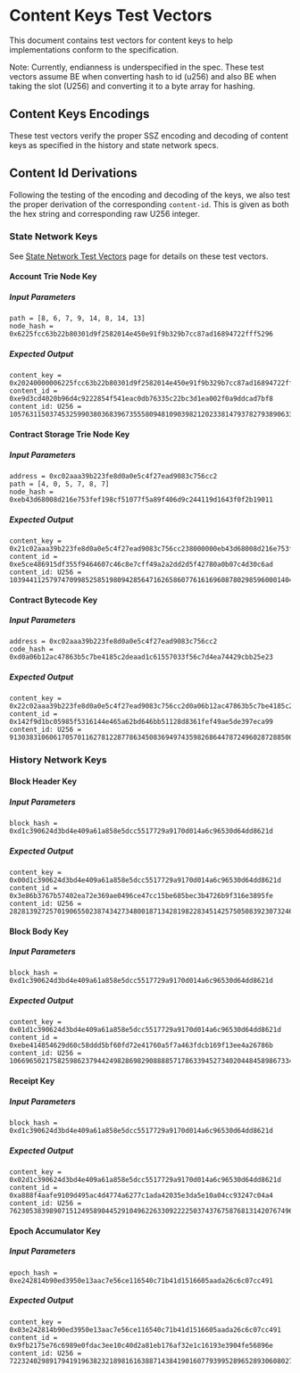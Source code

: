 # Content Keys Test Vectors

This document contains test vectors for content keys to help implementations conform to the specification. 

Note: Currently, endianness is underspecified in the spec. These test vectors
assume BE when converting hash to id (u256) and also BE when taking the slot
(U256) and converting it to a byte array for hashing.

## Content Keys Encodings

These test vectors verify the proper SSZ encoding and decoding of content keys
as specified in the history and state network specs.

## Content Id Derivations

Following the testing of the encoding and decoding of the keys, we also test the proper derivation
of the corresponding `content-id`. This is given as both the hex string and corresponding raw U256 integer.

### State Network Keys

See [State Network Test Vectors](./state-network-test-vectors.md) page for details on these test vectors.

#### Account Trie Node Key

##### Input Parameters
```
path = [8, 6, 7, 9, 14, 8, 14, 13]
node_hash = 0x6225fcc63b22b80301d9f2582014e450e91f9b329b7cc87ad16894722fff5296
```

##### Expected Output
```
content_key = 0x20240000006225fcc63b22b80301d9f2582014e450e91f9b329b7cc87ad16894722fff5296008679e8ed
content_id = 0xe9d3cd4020b96d4c9222854f541eac0db76335c22bc3d1ea002f0a9ddcad7bf8
content_id: U256 = 105763115037453259903803683967355580948109039821202338147937827938906334395384
```

#### Contract Storage Trie Node Key

##### Input Parameters
```
address = 0xc02aaa39b223fe8d0a0e5c4f27ead9083c756cc2
path = [4, 0, 5, 7, 8, 7]
node_hash = 0xeb43d68008d216e753fef198cf51077f5a89f406d9c244119d1643f0f2b19011
```

##### Expected Output
```
content_key = 0x21c02aaa39b223fe8d0a0e5c4f27ead9083c756cc238000000eb43d68008d216e753fef198cf51077f5a89f406d9c244119d1643f0f2b1901100405787
content_id = 0xe5ce486915df355f9464607c46c8e7cff49a2a2dd2d5f42780a0b07c4d30c6ad
content_id: U256 = 103944112579747099852585198094285647162658607761616960878029859600014045660845
```

#### Contract Bytecode Key

##### Input Parameters
```
address = 0xc02aaa39b223fe8d0a0e5c4f27ead9083c756cc2
code_hash = 0xd0a06b12ac47863b5c7be4185c2deaad1c61557033f56c7d4ea74429cbb25e23
```

##### Expected Output
```
content_key = 0x22c02aaa39b223fe8d0a0e5c4f27ead9083c756cc2d0a06b12ac47863b5c7be4185c2deaad1c61557033f56c7d4ea74429cbb25e23
content_id = 0x142f9d1bc05985f5316144e465a62bd646bb51128d8361fef49ae5de397eca99
content_id: U256 = 9130383106061705701162781228778634508369497435982686447872496028728850041497
```

### History Network Keys

#### Block Header Key

##### Input Parameters
```
block_hash = 0xd1c390624d3bd4e409a61a858e5dcc5517729a9170d014a6c96530d64dd8621d
```

##### Expected Output
```
content_key = 0x00d1c390624d3bd4e409a61a858e5dcc5517729a9170d014a6c96530d64dd8621d
content_id = 0x3e86b3767b57402ea72e369ae0496ce47cc15be685bec3b4726b9f316e3895fe
content_id: U256 = 28281392725701906550238743427348001871342819822834514257505083923073246729726
```

#### Block Body Key

##### Input Parameters
```
block_hash = 0xd1c390624d3bd4e409a61a858e5dcc5517729a9170d014a6c96530d64dd8621d
```

##### Expected Output
```
content_key = 0x01d1c390624d3bd4e409a61a858e5dcc5517729a9170d014a6c96530d64dd8621d
content_id = 0xebe414854629d60c58ddd5bf60fd72e41760a5f7a463fdcb169f13ee4a26786b
content_id: U256 = 106696502175825986237944249828698290888857178633945273402044845898673345165419
```

#### Receipt Key

##### Input Parameters
```
block_hash = 0xd1c390624d3bd4e409a61a858e5dcc5517729a9170d014a6c96530d64dd8621d
```

##### Expected Output
```
content_key = 0x02d1c390624d3bd4e409a61a858e5dcc5517729a9170d014a6c96530d64dd8621d
content_id = 0xa888f4aafe9109d495ac4d4774a6277c1ada42035e3da5e10a04cc93247c04a4
content_id: U256 = 76230538398907151249589044529104962263309222250374376758768131420767496438948
```

#### Epoch Accumulator Key

##### Input Parameters
```
epoch_hash = 0xe242814b90ed3950e13aac7e56ce116540c71b41d1516605aada26c6c07cc491
```

##### Expected Output
```
content_key = 0x03e242814b90ed3950e13aac7e56ce116540c71b41d1516605aada26c6c07cc491
content_id = 0x9fb2175e76c6989e0fdac3ee10c40d2a81eb176af32e1c16193e3904fe56896e
content_id: U256 = 72232402989179419196382321898161638871438419016077939952896528930608027961710
```
